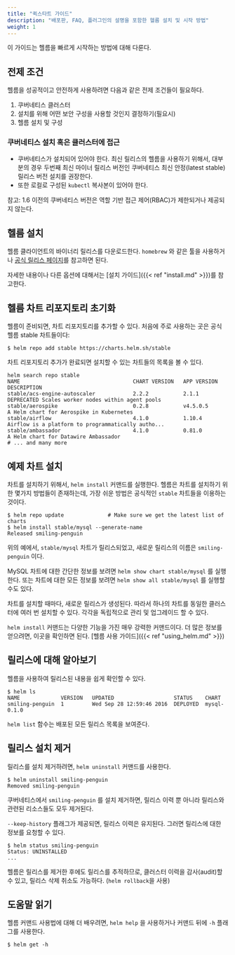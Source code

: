 ```yaml
---
title: "퀵스타트 가이드"
description: "배포판, FAQ, 플러그인의 설명을 포함한 헬름 설치 및 시작 방법"
weight: 1
---
```


이 가이드는 헬름을 빠르게 시작하는 방법에 대해 다룬다.

## 전제 조건

헬름을 성공적이고 안전하게 사용하려면
다음과 같은 전제 조건들이 필요하다.

1. 쿠버네티스 클러스터
2. 설치를 위해 어떤 보안 구성을 사용할 것인지 결정하기(필요시)
3. 헬름 설치 및 구성

### 쿠버네티스 설치 혹은 클러스터에 접근

- 쿠버네티스가 설치되어 있어야 한다. 최신 릴리스의 헬름을 사용하기 위해서,
  대부분의 경우 두번째 최신 마이너 릴리스 버전인 쿠버네티스 최신 안정(latest stable)
  릴리스 버전 설치를 권장한다.
- 또한 로컬로 구성된 `kubectl` 복사본이 있어야 한다.

참고: 1.6 이전의 쿠버네티스 버전은 역할 기반 접근 제어(RBAC)가 제한되거나
제공되지 않는다.

## 헬름 설치

헬름 클라이언트의 바이너리 릴리스를 다운로드한다. `homebrew` 와 같은 툴을 사용하거나
[공식 릴리스 페이지](https://github.com/helm/helm/releases)를 참고하면 된다.

자세한 내용이나 다른 옵션에 대해서는 [설치
가이드]({{< ref "install.md" >}})를 참고한다.

## 헬름 차트 리포지토리 초기화

헬름이 준비되면, 차트 리포지토리를 추가할 수 있다. 처음에 주로 사용하는 곳은 공식 헬름 stable 차트들이다:

```console
$ helm repo add stable https://charts.helm.sh/stable
```

차트 리포지토리 추가가 완료되면 설치할 수 있는 차트들의 목록을 볼 수 있다.

```console
helm search repo stable
NAME                                    CHART VERSION   APP VERSION                     DESCRIPTION
stable/acs-engine-autoscaler            2.2.2           2.1.1                           DEPRECATED Scales worker nodes within agent pools
stable/aerospike                        0.2.8           v4.5.0.5                        A Helm chart for Aerospike in Kubernetes
stable/airflow                          4.1.0           1.10.4                          Airflow is a platform to programmatically autho...
stable/ambassador                       4.1.0           0.81.0                          A Helm chart for Datawire Ambassador
# ... and many more
```

## 예제 차트 설치

차트를 설치하기 위해서, `helm install` 커맨드를 실행한다.
헬름은 차트를 설치하기 위한 몇가지 방법들이 존재하는데, 가장 쉬운 방법은 공식적인 `stable` 차트들을 이용하는 것이다.

```console
$ helm repo update              # Make sure we get the latest list of charts
$ helm install stable/mysql --generate-name
Released smiling-penguin
```

위의 예에서, `stable/mysql` 차트가 릴리스되었고,
새로운 릴리스의 이름은 `smiling-penguin` 이다.

MySQL 차트에 대한 간단한 정보를 보려면
`helm show chart stable/mysql` 를 실행한다. 또는 차트에 대한 모든 정보를 보려면 `helm show all stable/mysql`
를 실행할 수도 있다.

차트를 설치할 때마다, 새로운 릴리스가 생성된다. 따라서 하나의 차트를
동일한 클러스터에 여러 번 설치할 수 있다. 각각을 독립적으로
관리 및 업그레이드 할 수 있다.

`helm install` 커맨드는 다양한 기능을 가진 매우 강력한 커맨드이다. 더 많은 정보를 얻으려면, 이곳을 확인하면 된다. [헬름 사용 가이드]({{< ref "using_helm.md" >}})

## 릴리스에 대해 알아보기

헬름을 사용하여 릴리스된 내용을 쉽게 확인할 수 있다.

```console
$ helm ls
NAME             VERSION   UPDATED                   STATUS    CHART
smiling-penguin  1         Wed Sep 28 12:59:46 2016  DEPLOYED  mysql-0.1.0
```

`helm list` 함수는 배포된 모든 릴리스 목록을 보여준다.

## 릴리스 설치 제거

릴리스를 설치 제거하려면, `helm uninstall` 커맨드를 사용한다.

```console
$ helm uninstall smiling-penguin
Removed smiling-penguin
```

쿠버네티스에서 `smiling-penguin` 를 설치 제거하면, 릴리스 이력 뿐 아니라
릴리스와 관련된 리소스들도 모두 제거된다.

`--keep-history` 플래그가 제공되면, 릴리스 이력은 유지된다. 그러면
릴리스에 대한 정보를 요청할 수 있다.

```console
$ helm status smiling-penguin
Status: UNINSTALLED
...
```

헬름은 릴리스를 제거한 후에도 릴리스를 추적하므로, 클러스터 이력을
감사(audit)할 수 있고, 릴리스 삭제 취소도 가능하다. (`helm rollback`을 사용)

## 도움말 읽기

헬름 커맨드 사용법에 대해 더 배우려면, `helm help` 을 사용하거나
커맨드 뒤에 `-h` 플래그를 사용한다.

```console
$ helm get -h
```
